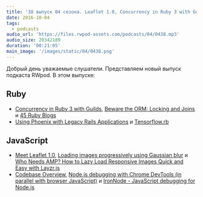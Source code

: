 ```yaml
---
title: '38 выпуск 04 сезона. Leaflet 1.0, Concurrency in Ruby 3 with Guilds, 45 Ruby Blogs, Layzr.js, IronNode и прочее'
date: 2016-10-04
tags:
  - podcasts
audio_url: 'https://files.rwpod-assets.com/podcasts/04/0438.mp3'
audio_size: 20342189
duration: '00:21:05'
main_image: '/images/static/04/0438.png'
---
```


Добрый день уважаемые слушатели. Представляем новый выпуск подкаста RWpod. В этом выпуске:

## Ruby

- [Concurrency in Ruby 3 with Guilds](http://olivierlacan.com/posts/concurrency-in-ruby-3-with-guilds/), [Beware the ORM: Locking and Joins](http://travisofthenorth.com/blog/2016/10/2/beware-the-orm) и [45 Ruby Blogs](http://blog.honeypot.io/45-ruby-blogs/)
- [Using Phoenix with Legacy Rails Applications](http://littlelines.com/blog/2016/09/27/using-phoenix-with-a-legagy-rails-app/) и [Tensorflow.rb](https://github.com/somaticio/tensorflow.rb)

## JavaScript

- [Meet Leaflet 1.0](http://leafletjs.com/2016/09/27/leaflet-1.0-final.html), [Loading images progressively using Gaussian blur](http://www.pixelstech.net/article/1474790035-Loading-images-progressively-using-Gaussian-blur) и [Who Needs AMP? How to Lazy Load Responsive Images Quick and Easy with Layzr.js](https://photography.tutsplus.com/tutorials/who-needs-amp-how-to-lazy-load-responsive-images-quick-and-easy-with-layzr--cms-27221)
- [Codebase Overview](https://facebook.github.io/react/contributing/codebase-overview.html), [Node.js debugging with Chrome DevTools (in parallel with browser JavaScript)](https://blog.hospodarets.com/nodejs-debugging-in-chrome-devtools) и [IronNode - JavaScript debugging for Node.js](http://s-a.github.io/iron-node/)
